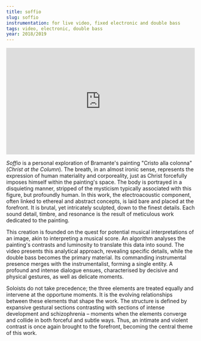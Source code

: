 ```yaml
---
title: soffio
slug: soffio
instrumentation: for live video, fixed electronic and double bass
tags: video, electronic, double bass
year: 2018/2019
---
```


<div style="padding:56.25% 0 0 0;position:relative;"><iframe src="https://player.vimeo.com/video/306605671?h=b41f6bc481&byline=0" style="position:absolute;top:0;left:0;width:100%;height:100%;" frameborder="0" allow="autoplay; fullscreen; picture-in-picture" allowfullscreen></iframe></div><script src="https://player.vimeo.com/api/player.js"></script>

_Soffio_ is a personal exploration of Bramante's painting "Cristo alla colonna" (_Christ at the Column_). The breath, in an almost ironic sense, represents the expression of human materiality and corporeality, just as Christ forcefully imposes himself within the painting's space. The body is portrayed in a disquieting manner, stripped of the mysticism typically associated with this figure, but profoundly human. In this work, the electroacoustic component, often linked to ethereal and abstract concepts, is laid bare and placed at the forefront. It is brutal, yet intricately sculpted, down to the finest details. Each sound detail, timbre, and resonance is the result of meticulous work dedicated to the painting.

This creation is founded on the quest for potential musical interpretations of an image, akin to interpreting a musical score. An algorithm analyses the painting's contrasts and luminosity to translate this data into sound. The video presents this analytical approach, revealing specific details, while the double bass becomes the primary material. Its commanding instrumental presence merges with the instrumentalist, forming a single entity. A profound and intense dialogue ensues, characterised by decisive and physical gestures, as well as delicate moments.

Soloists do not take precedence; the three elements are treated equally and intervene at the opportune moments. It is the evolving relationships between these elements that shape the work. The structure is defined by expansive gestural sections contrasting with sections of intense development and schizophrenia – moments when the elements converge and collide in both forceful and subtle ways. Thus, an intimate and violent contrast is once again brought to the forefront, becoming the central theme of this work.